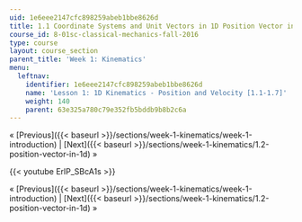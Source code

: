 ```yaml
---
uid: 1e6eee2147cfc898259abeb1bbe8626d
title: 1.1 Coordinate Systems and Unit Vectors in 1D Position Vector in 1D
course_id: 8-01sc-classical-mechanics-fall-2016
type: course
layout: course_section
parent_title: 'Week 1: Kinematics'
menu:
  leftnav:
    identifier: 1e6eee2147cfc898259abeb1bbe8626d
    name: 'Lesson 1: 1D Kinematics - Position and Velocity [1.1-1.7]'
    weight: 140
    parent: 63e325a780c79e352fb5bddb9b8b2c6a
---
```


« [Previous]({{< baseurl >}}/sections/week-1-kinematics/week-1-introduction) | [Next]({{< baseurl >}}/sections/week-1-kinematics/1.2-position-vector-in-1d) »

{{< youtube ErlP_SBcA1s >}}

« [Previous]({{< baseurl >}}/sections/week-1-kinematics/week-1-introduction) | [Next]({{< baseurl >}}/sections/week-1-kinematics/1.2-position-vector-in-1d) »
